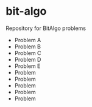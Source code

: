 bit-algo
========

Repository for BitAlgo problems

- Problem A
- Problem B
- Problem C
- Problem D
- Problem E
- Problem
- Problem
- Problem
- Problem
- Problem
